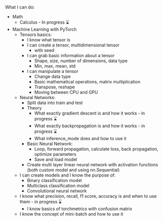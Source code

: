 What I can do:

- Math
  - Calculus - In progress ⌛
- Machine Learning with PyTorch
  - Tensors basics:
    - I know what tensor is
    - I can create a tensor, multidimensional tensor
      - with seed
    - I can grab basic information about a tensor
      - Shape, size, number of dimensions, data type
      - Min, max, mean, std
    - I can manipulate a tensor
      - Change data type
      - Basic mathematical operations, matrix multiplication
      - Transpose, reshape
      - Moving between CPU and GPU
  - Neural Networks:
    - Split data into train and test
    - Theory
      - What exactly gradient descent is and how it works - in progress ⌛
      - What exactly backpropagation is and how it works - in progress ⌛
      - What inference_mode does and how to use it
    - Basic Neural Network:
      - Loop, forward propagation, calculate loss, back propagation, optimize parameters
      - Save and load model
    - Create multi layer linear neural network with activation functions (both custom model and using nn.Sequential)
  - I can create models and I know the purpose of:
    - Binary classification model
    - Multiclass classification model
    - Convolutional neural network
  - I know what precision, recall, f1 score, accuracy is and when to use them - in progress ⌛
    - I know basics of torchmetrics with confusion matrix
  - I know the concept of mini-batch and how to use it
